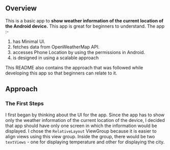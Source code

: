 ## Overview
This is a basic app to **show weather information of the current location of the Android device.** This app is great for beginners to understand. The app :-
1.  has Minimal UI.
2.  fetches data from OpenWeatherMap API.
3.  accesses Phone Location by using the permissions in Android.
4. is designed in using a scalable approach

This README also contains the approach that was followed while developing this app so that beginners can relate to it.  
## Approach
### The First Steps
I first began by thinking about the UI for the app. Since the app has to show only the weather information of the current location of the device, I decided that app should have only one screen in which the information would be displayed. 
I chose the ```RelativeLayout``` ViewGroup because it is easier to align views using this view group. Inside the group, there would be two ```textViews``` - one for displaying temperature and other for displaying the city. 